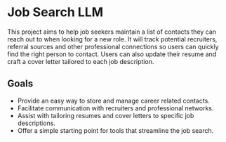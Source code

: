# Job Search LLM

This project aims to help job seekers maintain a list of contacts they can reach out to when looking for a new role. It will track potential recruiters, referral sources and other professional connections so users can quickly find the right person to contact. Users can also update their resume and craft a cover letter tailored to each job description.

## Goals

- Provide an easy way to store and manage career related contacts.
- Facilitate communication with recruiters and professional networks.
- Assist with tailoring resumes and cover letters to specific job descriptions.
- Offer a simple starting point for tools that streamline the job search.
